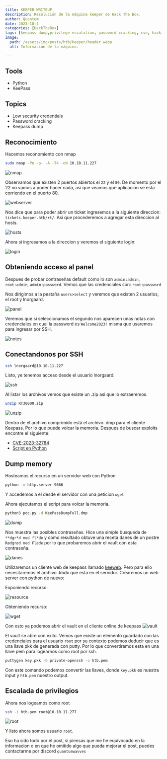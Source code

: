 ```yaml
---
title: KEEPER WRITEUP.
description: Resolución de la máquina keeper de Hack The Box.
author: Quantum 
date: 2023-10-4
categories: [HackTheBox]
tags: [keepass dump,privilege escalation, password cracking, cve, hackthebox, htb]
image:
  path: /assets/img/posts/htb/keeper/header.webp
  alt: Información de la máquina.

---
```


## Tools
- Python
- KeePass

## Topics
- Low security credentials
- Password cracking
- Keepass dump 

## Reconocimiento
Hacemos reconomiento con nmap
```bash
sudo nmap -Pn -p- -A -T4 -oN 10.10.11.227
```
![nmap](/assets/img/posts/htb/keeper/nmap.png)

Observamos que existen 2 puertos abiertos el `22` y el `80`. De momento por el 22 no vamos a poder hacer nada, asi que veamos que aplicacion se esta corriendo en el puerto 80.

![webserver](/assets/img/posts/htb/keeper/web-server.png)

Nos dice que para poder abrir un ticket ingresemos a la siguiente direccion: `tickets.keeper.htb/rt/`. Asi que procederemos a agregar esta direccion al hosts.

![hosts](/assets/img/posts/htb/keeper/hosts.png)

Ahora si ingresamos a la direccion y veremos el siguiente login:

![login](/assets/img/posts/htb/keeper/login.png)

## Obteniendo acceso al panel

Despues de probar contraseñas default como lo son `admin:admin`, `root:admin`, `admin:password`. Vemos que las credenciales son: `root:password`<br>

Nos dirigimos a la pestaña `users>select` y veremos que existen 2 usuarios, el root y lnorgaard.

![panel](/assets/img/posts/htb/keeper/panel.png)

Veremos que si seleccionamos el segundo nos aparecen unas notas con credenciales en cual la password es `Welcome2023!` misma que usaremos para ingresar por SSH.

![notes](/assets/img/posts/htb/keeper/notes.png)

## Conectandonos por SSH

```bash
ssh lnorgaard@10.10.11.227
```

Listo, ye tenemos acceso desde el usuario lnorgaard.

![ssh](/assets/img/posts/htb/keeper/ssh-login.png)

Al listar los archivos vemos que existe un .zip asi que lo extraeremos.

```bash
unzip RT30000.zip
```

![unzip](/assets/img/posts/htb/keeper/unzip.png)

Dentro de él archivo comprimido está el archivo .dmp para el cliente Keepass. Por lo que puede volcar la memoria. Despues de buscar exploits encontre el siguiente:

- [CVE-2023-32784](https://cve.mitre.org/cgi-bin/cvename.cgi?name=CVE-2023-32784)
- [Script en Python](https://github.com/CMEPW/keepass-dump-masterkey)

## Dump memory

Hosteamos el recurso en un servidor web con Python

```bash
python -m http.server 9666
```

Y accedemos a el desde el servidor con una peticion `wget`

Ahora ejecutamos el script para volcar la memoria.

```bash
python3 poc.py -d KeePassDumpFull.dmp
```
![dump](/assets/img/posts/htb/keeper/keepass-dump.png)

Nos muestra las posibles contraseñas. Hice una simple busqueda de `**dgr*d med fl*de` y como resultado obtuve una receta danes de un postre `Rødgrød med Fløde` por lo que probaremos abrir el vault con esta contraseña.

![danes](/assets/img/posts/htb/keeper/danes-recipe.png)

Utilizaremos un cliente web de keepass llamado [keeweb](https://app.keeweb.info/). Pero para ello necesitaremos el archivo .kbdx que esta en el servidor. Crearemos un web server con python de nuevo: <br>

Exponiendo recurso:

![resource](/assets/img/posts/htb/keeper/resource.png)

Obteniendo recurso:

![wget](/assets/img/posts/htb/keeper/wget.png)

Con esto ya podemos abrir el vault en el cliente online de keepass
![vault](/assets/img/posts/htb/keeper/webpass.png)

El vault se abre con exito. Vemos que existe un elemento guardado con las credenciales para el usuario `root` por su contexto podemos deducir que es una llave pkk de generada con putty. Por lo que convertiremos esta en una llave pem para logearnos como root por ssh.

```bash
puttygen key.pkk -O private-openssh -o htb.pem
```
Con este comando podemos convertir las llaves, donde `key.pkk` es nuestra input y `htb.pem` nuestro output.

## Escalada de privilegios

Ahora nos logeamos como root

```bash
ssh -i htb.pem root@10.10.11.277
```

![root](/assets/img/posts/htb/keeper/root.png)

Y listo ahora somos usuario `root`.

Eso ha sido todo por el post, si piensas que me he equivocado en la informacion o en que he omitido algo que pueda mejorar el post, puedes contactarme por discord `quantumwavves`
